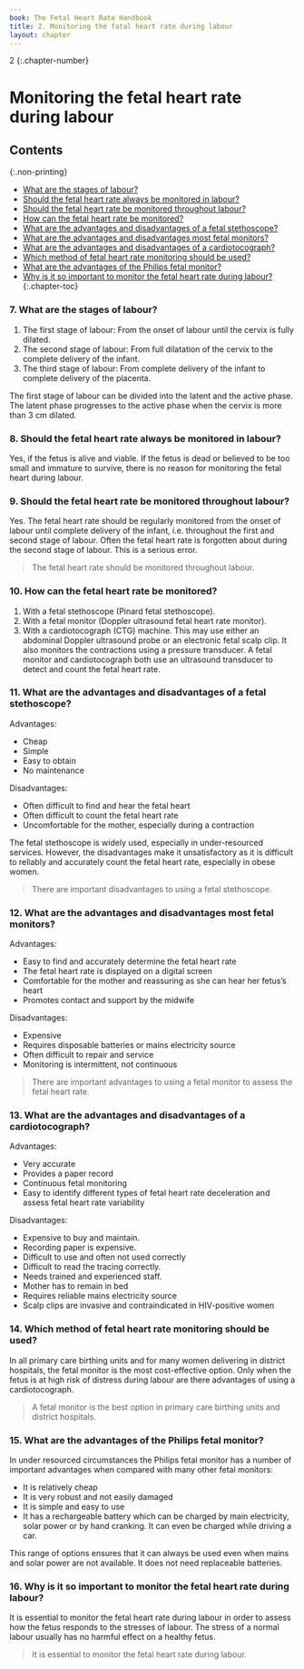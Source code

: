 ```yaml
---
book: The Fetal Heart Rate Handbook
title: 2. Monitoring the fatal heart rate during labour
layout: chapter
---
```


2
{:.chapter-number}

# Monitoring the fetal heart rate during labour

## Contents
{:.non-printing}

*   [What are the stages of labour?](#what-are-the-stages-of-labour?)
*   [Should the fetal heart rate always be monitored in labour?](#should-the-fetal-heart-rate-always-be-monitored-in-labour?)
*   [Should the fetal heart rate be monitored throughout labour?](#should-the-fetal-heart-rate-be-monitored-throughout-labour?)
*   [How can the fetal heart rate be monitored?](#how-can-the-fetal-heart-rate-be-monitored?)
*   [What are the advantages and disadvantages of a fetal stethoscope?](#what-are-the-advantages-and-disadvantages-of-a-fetal-stethoscope?)
*   [What are the advantages and disadvantages most fetal monitors?](#what-are-the-advantages-and-disadvantages-most-fetal-monitors?)
*   [What are the advantages and disadvantages of a cardiotocograph?](#what-are-the-advantages-and-disadvantages-of-a-cardiotocograph?)
*   [Which method of fetal heart rate monitoring should be used?](#which-method-of-fetal-heart-rate-monitoring-should-be-used?) 
*   [What are the advantages of the Philips fetal monitor?](#what-are-the-advantages-of-the-Philips-fetal-monitor?) 
*   [Why is it so important to monitor the fetal heart rate during labour?](#why-is-it-so-important-to-monitor-the-fetal-heart-rate-during-labour?)
{:.chapter-toc}

### 7. What are the stages of labour? 

1. The first stage of labour: From the onset of labour until the cervix is fully dilated. 
2. The second stage of labour: From full dilatation of the cervix to the complete delivery of the infant. 
3. The third stage of labour: From complete delivery of the infant to complete delivery of the placenta. 

The first stage of labour can be divided into the latent and the active phase. The latent phase progresses to the active phase when the cervix is more than 3 cm dilated. 

### 8. Should the fetal heart rate always be monitored in labour? 
Yes, if the fetus is alive and viable. If the fetus is dead or believed to be too small and immature to survive, there is no reason for monitoring the fetal heart during labour. 

### 9. Should the fetal heart rate be monitored throughout labour? 
Yes. The fetal heart rate should be regularly monitored from the onset of labour until complete delivery of the infant, i.e. throughout the first and second stage of labour. Often the fetal heart rate is forgotten about during the second stage of labour. This is a serious error. 

> The fetal heart rate should be monitored throughout labour. 

### 10. How can the fetal heart rate be monitored? 

1. With a fetal stethoscope (Pinard fetal stethoscope). 
2. With a fetal monitor (Doppler ultrasound fetal heart rate monitor). 
3. With a cardiotocograph (CTG) machine. This may use either an abdominal Doppler ultrasound probe or an electronic fetal scalp clip. It also monitors the contractions using a pressure transducer.
A fetal monitor and cardiotocograph both use an ultrasound transducer to detect and count the fetal heart rate.

### 11. What are the advantages and disadvantages of a fetal stethoscope? 

Advantages: 

* Cheap 
* Simple 
* Easy to obtain 
* No maintenance 

Disadvantages: 

* Often difficult to find and hear the fetal heart
* Often difficult to count the fetal heart rate 
* Uncomfortable for the mother, especially during a contraction

The fetal stethoscope is widely used, especially in under-resourced services. However, the disadvantages make it unsatisfactory as it is difficult to reliably and accurately count the fetal heart rate, especially in obese women. 

> There are important disadvantages to using a fetal stethoscope. 

### 12. What are the advantages and disadvantages most fetal monitors? 

Advantages: 

* Easy to find and accurately determine the fetal heart rate
* The fetal heart rate is displayed on a digital screen 
* Comfortable for the mother and reassuring as she can hear her fetus’s heart 
* Promotes contact and support by the midwife 

Disadvantages: 
 
* Expensive 
* Requires disposable batteries or mains electricity source 
* Often difficult to repair and service 
* Monitoring is intermittent, not continuous

> There are important advantages to using a fetal monitor to assess the fetal heart rate. 

### 13. What are the advantages and disadvantages of a cardiotocograph? 

Advantages: 
 
* Very accurate 
* Provides a paper record 
* Continuous fetal monitoring 
* Easy to identify different types of fetal heart rate deceleration and assess fetal heart rate variability

Disadvantages: 

* Expensive to buy and maintain. 
* Recording paper is expensive. 
* Difficult to use and often not used correctly 
* Difficult to read the tracing correctly. 
* Needs trained and experienced staff. 
* Mother has to remain in bed 
* Requires reliable mains electricity source 
* Scalp clips are invasive and contraindicated in HIV-positive women 

### 14. Which method of fetal heart rate monitoring should be used? 

In all primary care birthing units and for many women delivering in district hospitals, the fetal monitor is the most cost-effective option. Only when the fetus is at high risk of distress during labour are there advantages of using a cardiotocograph. 

> A fetal monitor is the best option in primary care birthing units and district hospitals. 

### 15. What are the advantages of the Philips fetal monitor? 
In under resourced circumstances the Philips fetal monitor has a number of important advantages when compared with many other fetal monitors: 

* It is relatively cheap 
* It is very robust and not easily damaged 
* It is simple and easy to use
* It has a rechargeable battery which can be charged by main electricity, solar power or by hand cranking. It can even be charged while driving a car. 

This range of options ensures that it can always be used even when mains and solar power are not available. It does not need replaceable batteries. 

### 16. Why is it so important to monitor the fetal heart rate during labour? 
It is essential to monitor the fetal heart rate during labour in order to assess how the fetus responds to the stresses of labour. The stress of a normal labour usually has no harmful effect on a healthy fetus. 

> It is essential to monitor the fetal heart rate during labour.